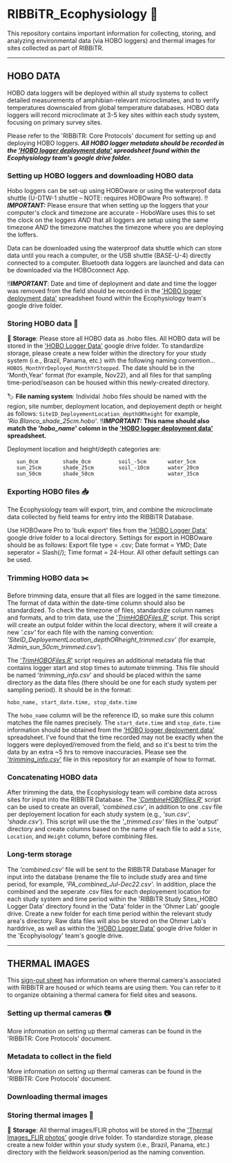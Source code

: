 # RIBBiTR_Ecophysiology :frog:

This repository contains important information for collecting, storing, and analyzing environmental data (via HOBO loggers) and thermal images for sites collected as part of RIBBiTR. 

___
## HOBO DATA

HOBO data loggers will be deployed within all study systems to collect detailed measurements of amphibian-relevant microclimates, and to verify
temperatures downscaled from global temperature databases. HOBO data loggers will record microclimate at 3-5 key sites within each study system,
focusing on primary survey sites. 

Please refer to the 'RIBBiTR: Core Protocols' document for setting up and deploying HOBO loggers. ***All HOBO logger metadata should be recorded in the ['HOBO logger deployment data'](https://docs.google.com/spreadsheets/d/1gfQ0dcc5GuQWfGMUiJk_oN1VKh7THmMT/edit?usp=sharing&ouid=106517242061380573521&rtpof=true&sd=true) spreadsheet
found within the Ecophysiology team's google drive folder.***

### Setting up HOBO loggers and downloading HOBO data

Hobo loggers can be set-up using HOBOware or using the waterproof data shuttle (U-DTW-1 shuttle – NOTE: requires HOBOware Pro software). 
:bangbang:***IMPORTANT:*** Please ensure that when setting up the loggers that your computer's clock and timezone are accurate - HoboWare uses this to
set the clock on the loggers *AND* that all loggers are setup using the same timezone *AND* the timezone matches the timezone where you are deploying the loffers.

Data can be downloaded using the waterproof data shuttle which can store data until you reach a computer, or the USB shuttle (BASE-U-4) directly 
connected to a computer. Bluetooth data loggers are launched and data can be downloaded via the HOBOconnect App.

:bangbang:***IMPORTANT***: Date and time of deployment and date and time the logger was removed from the field should be recorded in the ['HOBO logger deployment data'](https://docs.google.com/spreadsheets/d/1gfQ0dcc5GuQWfGMUiJk_oN1VKh7THmMT/edit?usp=sharing&ouid=106517242061380573521&rtpof=true&sd=true) spreadsheet
found within the Ecophysiology team's google drive folder.

### Storing HOBO data :file_folder:

:file_folder: **Storage**: Please store all HOBO data as .hobo files. All HOBO data will be stored in the ['HOBO Logger Data'](https://drive.google.com/drive/folders/1oFI-eyaX6w-DHK5Gl44ThiE0Vf8JFNVv?usp=share_link) google drive folder. To standardize storage, please create a new folder within the directory for your study system (i.e., Brazil, Panama, etc.) with the following naming convention... ```HOBOS_MonthYrDeployed_MonthYrStopped```. The date should be in the 'Month,Year' format (for example, Nov22), and all files for that sampling time-period/season can be housed within this newly-created directory.

:label: **File naming system**: Individal .hobo files should be named with the region, site number, deployment location, and deployement depth or height as follows: 
```SiteID_DeployementLocation_depthORheight``` for example, *'Rio.Blanco_shade_25cm.hobo'*. :bangbang:***IMPORTANT:*** **This name should also match the 
'*hobo_name*' colomn in the ['HOBO logger deployment data'](https://docs.google.com/spreadsheets/d/1gfQ0dcc5GuQWfGMUiJk_oN1VKh7THmMT/edit?usp=sharing&ouid=106517242061380573521&rtpof=true&sd=true) spreadsheet.** 

Deployment location and height/depth categories are: 
  ```
     sun_0cm        shade_0cm         soil_-5cm       water_5cm
     sun_25cm       shade_25cm        soil_-10cm      water_20cm
     sun_50cm       shade_50cm                        water_35cm                 
  ```  

### Exporting HOBO files :inbox_tray:

The Ecophysiology team will export, trim, and combine the microclimate data collected by field teams for entry into the RIBBiTR Database. 

Use HOBOware Pro to 'bulk export' files from the ['HOBO Logger Data'](https://drive.google.com/drive/folders/1oFI-eyaX6w-DHK5Gl44ThiE0Vf8JFNVv?usp=share_link) google 
drive folder to a local directory. 
Settings for export in HOBOware should be as follows: Export file type = .csv; Date format = YMD; Date seperator = Slash(/); Time format = 24-Hour. All
other default settings can be used.

### Trimming HOBO data :scissors:

Before trimming data, ensure that all files are logged in the same timezone. The format of data within the date-time column should also be standardized. To check the
timezone of files, standardize column names and formats, and to trim data, use the ['*TrimHOBOFiles.R*'](https://github.com/Jennycocciardi/RIBBiTR_Ecophysiology/blob/main/TrimHOBOFiles.R) script. This script will create an output folder within the local directory, where it
will create a new *'.csv'* for each file with the naming convention: *'SiteID_DeployementLocation_depthORheight_trimmed.csv'* (for example, *'Admin_sun_50cm_trimmed.csv'*).

The ['*TrimHOBOFiles.R*'](https://github.com/Jennycocciardi/RIBBiTR_Ecophysiology/blob/main/TrimHOBOFiles.R) script requires an additional metadata file
that contains logger start and stop times to automate trimming. This file should be named '*trimming_info.csv*' and should be placed within the same
directory as the data files (there should be one for each study system per sampling period). It should be in the format:
```
hobo_name, start_date.time, stop_date.time
```
The ```hobo_name``` column will be the reference ID, so make sure this column matches the file names precisely. 
The ```start_date.time``` and ```stop_date.time``` information should be obtained from the ['HOBO logger deployment data'](https://docs.google.com/spreadsheets/d/1gfQ0dcc5GuQWfGMUiJk_oN1VKh7THmMT/edit?usp=sharing&ouid=106517242061380573521&rtpof=true&sd=true) spreadsheet.
I've found that the time recorded may not be exactly when the loggers were deployed/removed from the field, and so it's best to trim the data by an extra ~5 hrs 
to remove inaccuracies. Please see the ['*trimming_info.csv*'](https://github.com/Jennycocciardi/RIBBiTR_Ecophysiology/blob/main/trimming_info.csv) file in this repository 
for an example of how to format.

### Concatenating HOBO data

After trimming the data, the Ecophysiology team will combine data across sites for input into the RIBBiTR Database. 
The ['*CombineHOBOfiles.R*'](https://github.com/Jennycocciardi/RIBBiTR_Ecophysiology/blob/main/CombineHOBOFiles.R) script can be used to create an overall, 
*'combined.csv'*, in addition to one .csv file per deployement location for each study system (e.g., *'sun.csv'*, *'shade.csv'*). This script will use the
the *'_trimmed.csv'* files in the 'output' directory and create columns based on the name of each file to add a ```Site```, ```Location```, and ```Height``` column, before 
combining files.

### Long-term storage

The *'combined.csv'* file will be sent to the RIBBiTR Database Manager for input into the database (rename the file to include study area and time period, for example,
*'PA_combined_Jul-Dec22.csv'*.
In addition, place the combined and the seperate .csv files for each deployement location for each study system and time period within the 
'RIBBiTR Study Sites_HOBO Logger Data' directory found in the 'Data' folder in the 'Ohmer Lab' google drive. Create a new folder for each time 
period within the relevant study area's directory. 
Raw data files will also be stored on the Ohmer Lab's harddrive, as well as within the ['HOBO Logger Data'](https://drive.google.com/drive/folders/1oFI-eyaX6w-DHK5Gl44ThiE0Vf8JFNVv?usp=share_link) google drive folder in the 'Ecophyisology' team's google drive.

___
## THERMAL IMAGES

This [sign-out sheet](https://docs.google.com/spreadsheets/d/17hg0DTGzJy9akMPVVxuNyOvGWWmSTO8_/edit?usp=sharing&ouid=106517242061380573521&rtpof=true&sd=true) has information on where thermal camera's associated with
RIBBiTR are housed or which teams are using them. You can refer to it to organize obtaining a thermal camera for 
field sites and seasons.

### Setting up thermal cameras :camera:

More information on setting up thermal cameras can be found in the 'RIBBiTR: Core Protocols' document.

### Metadata to collect in the field

More information on setting up thermal cameras can be found in the 'RIBBiTR: Core Protocols' document.

### Downloading thermal images


### Storing thermal images 	:file_folder:

:file_folder: **Storage**: All thermal images/FLIR photos will be stored in the ['Thermal Images_FLIR photos'](https://drive.google.com/drive/folders/1_8dMZ86P7BmLn0GG9zTTS8RomSaohe_2?usp=sharing) google drive folder. To standardize
storage, please create a new folder within your study system (i.e., Brazil, Panama, etc.) directory with the fieldwork season/period as the
naming convention.

